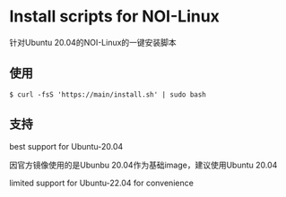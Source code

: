 # Install scripts for NOI-Linux

针对Ubuntu 20.04的NOI-Linux的一键安装脚本

## 使用

```shell
$ curl -fsS 'https://main/install.sh' | sudo bash
```

## 支持

best support for Ubuntu-20.04

因官方镜像使用的是Ubunbu 20.04作为基础image，建议使用Ubuntu 20.04

limited support for Ubuntu-22.04 for convenience

